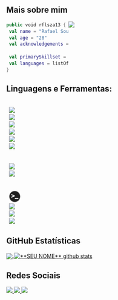 ## Mais sobre mim

<img align="right" width="340" src="https://i2.wp.com/allhtaccess.info/wp-content/uploads/2018/03/programming.gif?fit=1281%2C716&ssl=1" />

```Kotlin
public void rflsza13 {
 val name = "Rafael Souza"
 val age = "28"
 val acknowledgements = "Web/System Development"
 
 val primarySkillset = "ALGUMAS HABILIDADES"
 val languages = listOf("Java", "HTML", "CSS") 
}
```

## **Linguagens e Ferramentas:**  

<code>
 <img height="30" src="https://img.shields.io/badge/HTML-239120?style=for-the-badge&logo=html5&logoColor=white">
 <img height="30" src="https://img.shields.io/badge/CSS-239120?&style=for-the-badge&logo=css3&logoColor=white">
 <img height="30" src="https://img.shields.io/badge/Java-ED8B00?style=for-the-badge&logo=java&logoColor=white">
 <img height="30" src="https://img.shields.io/badge/Spring-6DB33F?style=for-the-badge&logo=spring&logoColor=white">
 <img height="30" src="https://img.shields.io/badge/MySQL-00000F?style=for-the-badge&logo=mysql&logoColor=white">
 <img height="30" src="https://img.shields.io/badge/Git-E34F26?style=for-the-badge&logo=git&logoColor=white">
</code>
<br>
<code>
 <img height="30" src="https://img.shields.io/badge/Windows-017AD7?style=for-the-badge&logo=windows&logoColor=white">
 <img height="30" src="https://img.shields.io/badge/Linux-E34F26?style=for-the-badge&logo=linux&logoColor=white">
</code>
<br>
<code>
 <img height="30" src="https://raw.githubusercontent.com/github/explore/80688e429a7d4ef2fca1e82350fe8e3517d3494d/topics/terminal/terminal.png">
 <img height="30" src="https://user-images.githubusercontent.com/66737556/190868950-892e61fe-cd34-491d-aef0-927aafb2ef35.svg">
 <img height="30" src="https://user-images.githubusercontent.com/66737556/190868901-780e82d8-d98e-4df5-b138-54fa4b4a829c.png">
 <img height="30" src="https://user-images.githubusercontent.com/66737556/190880266-fd599c1a-efe2-49c4-ace3-c2edbc0f544a.png">
</code>

## **GitHub Estatísticas**

<a href="https://github.com/rflsza13">
  <img align="center" src="https://github-readme-stats.vercel.app/api/top-langs/?username=rflsza13&theme=dracula&hide_langs_below=1" />
</a>

<a href="https://github.com/rflsza13">
 <img align="center" src="https://github-readme-stats.vercel.app/api?username=rflsza13&show_icons=true&theme=dracula&line_height=33" alt="**SEU NOME** github stats"/>
</a>
<br>

## Redes Sociais

<a href="https://www.instagram.com/rflsza13/" target="_blank"> <img height="30" src="https://img.shields.io/badge/Instagram-E4405F?style=for-the-badge&logo=instagram&logoColor=white"> </a>
<a href="https://www.linkedin.com/in/rsouza13/" target="_blank"> <img height="30" src="https://img.shields.io/badge/LinkedIn-0077B5?style=for-the-badge&logo=linkedin&logoColor=white"> </a>
<a href="mailto:rafaelrodriguessouza10@gmail.com"> <img height="30" src="https://img.shields.io/badge/Gmail-D14836?style=for-the-badge&logo=gmail&logoColor=white"> </a>
